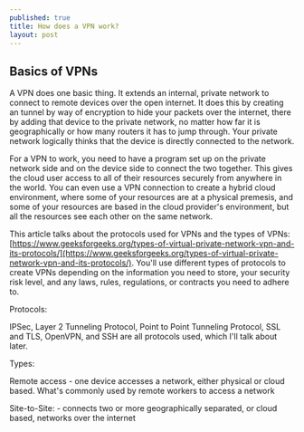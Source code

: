 ```yaml
---
published: true
title: How does a VPN work?
layout: post
---
```

## Basics of VPNs

A VPN does one basic thing. It extends an internal, private network to connect to remote devices over the open internet. It does this by creating an tunnel by way of encryption to hide your packets over the internet, there by adding that device to the private network, no matter how far it is geographically or how many routers it has to jump through. Your private network logically thinks that the device is directly connected to the network. 

For a VPN to work, you need to have a program set up on the private network side and on the device side to connect the two together. This gives the cloud user access to all of their resources securely from anywhere in the world. You can even use a VPN connection to create a hybrid cloud environment, where some of your resources are at a physical premesis, and some of your resources are based in the cloud provider's environment, but all the resources see each other on the same network.

This article talks about the protocols used for VPNs and the types of VPNs: [https://www.geeksforgeeks.org/types-of-virtual-private-network-vpn-and-its-protocols/](https://www.geeksforgeeks.org/types-of-virtual-private-network-vpn-and-its-protocols/). You'll use different types of protocols to create VPNs depending on the information you need to store, your security risk level, and any laws, rules, regulations, or contracts you need to adhere to.

Protocols: 

IPSec, Layer 2 Tunneling Protocol, Point to Point Tunneling Protocol, SSL and TLS, OpenVPN, and SSH are all protocols used, which I'll talk about later.  

Types: 

Remote access - one device accesses a network, either physical or cloud based. What's commonly used by remote workers to access a network 

Site-to-Site: - connects two or more geographically separated, or cloud based, networks over the internet
